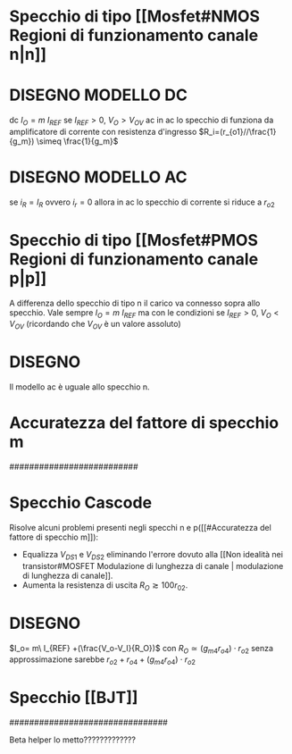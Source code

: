 # Specchio di tipo [[Mosfet#NMOS Regioni di funzionamento canale n|n]]
# DISEGNO MODELLO DC 
dc
$I_O= m\  I_{REF}$  se $I_{REF}>0,\ V_O > V_{OV}$ 
ac
in ac lo specchio di funziona da amplificatore di corrente con resistenza d'ingresso $R_i=(r_{o1}//\frac{1}{g_m}) \simeq \frac{1}{g_m}$
# DISEGNO MODELLO AC
se $i_R=I_R$ ovvero $i_r=0$ allora in ac lo specchio di corrente si riduce a $r_{o2}$

# Specchio di tipo [[Mosfet#PMOS Regioni di funzionamento canale p|p]]
A differenza dello specchio di tipo n il carico va connesso sopra allo specchio.
Vale sempre $I_O= m\  I_{REF}$ ma con le condizioni se $I_{REF}>0,\ V_O < V_{OV}$ (ricordando che $V_{OV}$ è un valore assoluto) 
# DISEGNO
Il modello ac è uguale allo specchio n.
# Accuratezza del fattore di specchio m
##########################
# Specchio Cascode
Risolve alcuni problemi presenti negli specchi n e p([[#Accuratezza del fattore di specchio m]]):
* Equalizza $V_{DS1}$ e $V_{DS2}$ eliminando l'errore dovuto alla [[Non idealità nei transistor#MOSFET Modulazione di lunghezza di canale | modulazione di lunghezza di canale]].
* Aumenta la resistenza di uscita $R_O \gtrsim 100 r_{02}$.
# DISEGNO
$I_o= m\  I_{REF} +(\frac{V_o-V_I}{R_O})$
con $R_O \simeq (g_{m4} r_{o4})\cdot r_{o2}$ senza approssimazione sarebbe $r_{o2}+r_{o4}+(g_{m4} r_{o4})\cdot r_{o2}$


# Specchio [[BJT]]
################################

Beta helper lo metto?????????????


